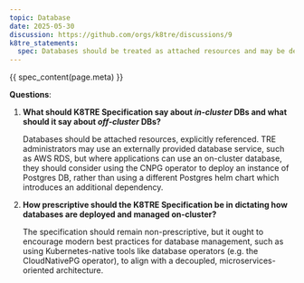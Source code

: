 ```yaml
---
topic: Database
date: 2025-05-30
discussion: https://github.com/orgs/k8tre/discussions/9
k8tre_statements:
  spec: Databases should be treated as attached resources and may be deployed on the cluster, or apps may connect to off-cluster databases.
---
```


{{ spec_content(page.meta) }}

**Questions**:

1. **What should K8TRE Specification say about *in-cluster* DBs and what should it say about *off-cluster* DBs?**

    Databases should be attached resources, explicitly referenced. TRE administrators may use an externally provided database service, such as AWS RDS, but where applications can use an on-cluster database, they should consider using the CNPG operator to deploy an instance of Postgres DB, rather than using a different Postgres helm chart which introduces an additional dependency.

2. **How prescriptive should the K8TRE Specification be in dictating how databases are deployed and managed on-cluster?**

    The specification should remain non-prescriptive, but it ought to encourage modern best practices for database management, such as using Kubernetes-native tools like database operators (e.g. the CloudNativePG operator), to align with a decoupled, microservices-oriented architecture.

